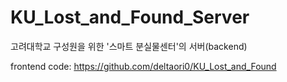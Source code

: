 # KU_Lost_and_Found_Server

고려대학교 구성원을 위한 '스마트 분실물센터'의 서버(backend)

frontend code: https://github.com/deltaori0/KU_Lost_and_Found
